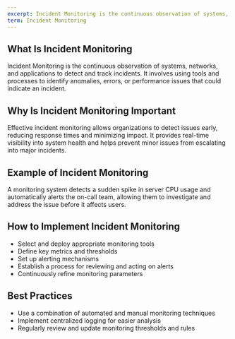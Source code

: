 ```yaml
---
excerpt: Incident Monitoring is the continuous observation of systems, networks, and applications to detect and track incidents.
term: Incident Monitoring
---
```

## What Is Incident Monitoring

Incident Monitoring is the continuous observation of systems, networks, and applications to detect and track incidents. It involves using tools and processes to identify anomalies, errors, or performance issues that could indicate an incident.

## Why Is Incident Monitoring Important

Effective incident monitoring allows organizations to detect issues early, reducing response times and minimizing impact. It provides real-time visibility into system health and helps prevent minor issues from escalating into major incidents.

## Example of Incident Monitoring

A monitoring system detects a sudden spike in server CPU usage and automatically alerts the on-call team, allowing them to investigate and address the issue before it affects users.

## How to Implement Incident Monitoring

- Select and deploy appropriate monitoring tools
- Define key metrics and thresholds
- Set up alerting mechanisms
- Establish a process for reviewing and acting on alerts
- Continuously refine monitoring parameters

## Best Practices

- Use a combination of automated and manual monitoring techniques
- Implement centralized logging for easier analysis
- Regularly review and update monitoring thresholds and rules